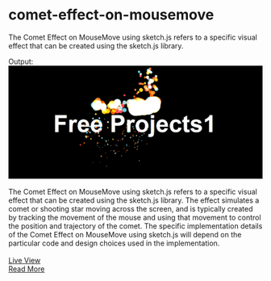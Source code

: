 # comet-effect-on-mousemove
The Comet Effect on MouseMove using sketch.js refers to a specific visual effect that can be created using the sketch.js library. 

Output:
<img src="https://github.com/BHOLU-SINGH/comet-effect-on-mousemove/blob/master/Output_IMG.png" />

The Comet Effect on MouseMove using sketch.js refers to a specific visual effect that can be created using the sketch.js library. The effect simulates a comet or shooting star moving across the screen, and is typically created by tracking the movement of the mouse and using that movement to control the position and trajectory of the comet. The specific implementation details of the Comet Effect on MouseMove using sketch.js will depend on the particular code and design choices used in the implementation.
<br /><br />
<a href="https://bholu-singh.github.io/comet-effect-on-mousemove/" target="_blank">Live View</a>
<br />
<a href="https://freeprojects1.blogspot.com/2023/01/comet-effect-on-mousemove-using.html" target="_blank">Read More</a>
